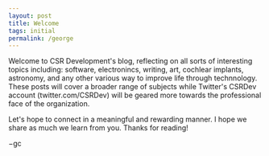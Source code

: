 ```yaml
---
layout: post
title: Welcome
tags: initial
permalink: /george
---
```


Welcome to CSR Development's blog, reflecting on all sorts of interesting topics including: software, electronincs, writing, art, cochlear implants, astronomy, and any other various way to improve life through technnology. These posts will cover a broader range of subjects while Twitter's CSRDev account (twitter.com/CSRDev) will be geared more towards the professional face of the organization. 

Let's hope to connect in a meaningful and rewarding manner. I hope we share as much we learn from you. Thanks for reading!

&minus;gc
